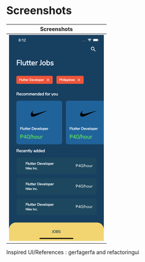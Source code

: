 # Screenshots
|Screenshots|
|---|
|<img src="ss.png" alt="" width=250/>|



Inspired UI/References : gerfagerfa and refactoringui
